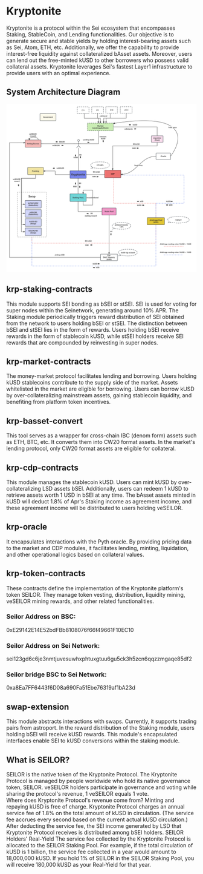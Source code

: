 # Kryptonite
Kryptonite is a protocol within the Sei ecosystem that encompasses Staking, StableCoin, and Lending functionalities. Our objective is to generate secure and stable yields by holding interest-bearing assets such as Sei, Atom, ETH, etc. Additionally, we offer the capability to provide interest-free liquidity against collateralized bAsset assets. Moreover, users can lend out the free-minted kUSD to other borrowers who possess valid collateral assets. Kryptonite leverages Sei's fastest Layer1 infrastructure to provide users with an optimal experience.
## System Architecture Diagram
![image](https://github.com/KryptoniteDAO/Kryptonite/blob/master/res/kpt_architecture_diagram.jpg)

## krp-staking-contracts
This module supports SEI bonding as bSEI or stSEI. SEI is used for voting for super nodes within the Seinetwork, generating around 10% APR. The Staking module periodically triggers reward distribution of SEI obtained from the network to users holding bSEI or stSEI. The distinction between bSEI and stSEI lies in the form of rewards. Users holding bSEI receive rewards in the form of stablecoin kUSD, while stSEI holders receive SEI rewards that are compounded by reinvesting in super nodes.


## krp-market-contracts
The money-market protocol facilitates lending and borrowing. Users holding kUSD stablecoins contribute to the supply side of the market. Assets whitelisted in the market are eligible for borrowing. Users can borrow kUSD by over-collateralizing mainstream assets, gaining stablecoin liquidity, and benefiting from platform token incentives.


## krp-basset-convert
This tool serves as a wrapper for cross-chain IBC (denom form) assets such as ETH, BTC, etc. It converts them into CW20 format assets. In the market's lending protocol, only CW20 format assets are eligible for collateral.


## krp-cdp-contracts
This module manages the stablecoin kUSD. Users can mint kUSD by over-collateralizing LSD assets bSEI. Additionally, users can redeem 1 kUSD to retrieve assets worth 1 USD in bSEI at any time. The bAsset assets minted in kUSD will deduct 1.8% of Apr's Staking income as agreement income, and these agreement income will be distributed to users holding veSEILOR.


## krp-oracle
It encapsulates interactions with the Pyth oracle. By providing pricing data to the market and CDP modules, it facilitates lending, minting, liquidation, and other operational logics based on collateral values.


## krp-token-contracts 
These contracts define the implementation of the Kryptonite platform's token SEILOR. They manage token vesting, distribution, liquidity mining, veSEILOR mining rewards, and other related functionalities.

### Seilor Address on BSC:
0xE29142E14E52bdFBb8108076f66f49661F10EC10

### Seilor Address on Sei Network:
sei123gd6c6je3nmtjuvesuwhxphtuxgtuu6gu5ck3h5zcn6qqzzmgaqe85df2

### Seilor bridge BSC to Sei Network:
0xa8Ea7FF6443f6D08a690Fa51Ebe76319af1bA23d


## swap-extension
This module abstracts interactions with swaps. Currently, it supports trading pairs from astroport. In the reward distribution of the Staking module, users holding bSEI will receive kUSD rewards. This module's encapsulated interfaces enable SEI to kUSD conversions within the staking module.


## What is SEILOR?
SEILOR is the native token of the Kryptonite Protocol.
The Kryptonite Protocol is managed by people worldwide who hold its native governance token, SEILOR. veSEILOR holders participate in governance and voting while sharing the protocol's revenue, 1 veSEILOR equals 1 vote.  
Where does Kryptonite Protocol's revenue come from?
Minting and repaying kUSD is free of charge.
Kryptonite Protocol charges an annual service fee of 1.8% on the total amount of kUSD in circulation. (The service fee accrues every second based on the current actual kUSD circulation.)
After deducting the service fee, the SEI income generated by LSD that Kryptonite Protocol receives is distributed among bSEI holders.
SEILOR Holders' Real-Yield
The service fee collected by the Kryptonite Protocol is allocated to the SEILOR Staking Pool.
For example, if the total circulation of kUSD is 1 billion, the service fee collected in a year would amount to 18,000,000 kUSD. If you hold 1% of SEILOR in the SEILOR Staking Pool, you will receive 180,000 kUSD as your Real-Yield for that year.
